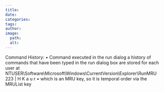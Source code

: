 ```yaml
---
title: 
date: 
categories: 
tags: 
author: 
image:
  path: 
  alt: 
---
```

Command History: 
• Command executed in the run dialog a history of commands that have been typed in the 
run dialog box are stored for each user at 
NTUSER\Software\Microsoft\Windows\CurrentVersion\Explorer\RunMRU  
223 | H K a u r 
• which is an MRU key, so it is temporal order via the MRUList key 
